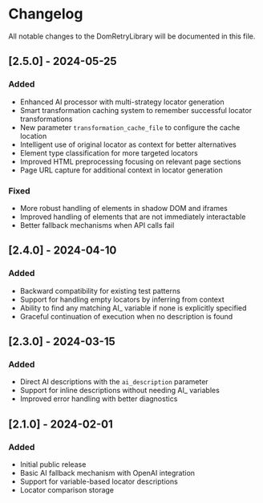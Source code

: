 # Changelog

All notable changes to the DomRetryLibrary will be documented in this file.

## [2.5.0] - 2024-05-25

### Added
- Enhanced AI processor with multi-strategy locator generation
- Smart transformation caching system to remember successful locator transformations
- New parameter `transformation_cache_file` to configure the cache location
- Intelligent use of original locator as context for better alternatives
- Element type classification for more targeted locators
- Improved HTML preprocessing focusing on relevant page sections
- Page URL capture for additional context in locator generation

### Fixed
- More robust handling of elements in shadow DOM and iframes
- Improved handling of elements that are not immediately interactable
- Better fallback mechanisms when API calls fail

## [2.4.0] - 2024-04-10

### Added
- Backward compatibility for existing test patterns
- Support for handling empty locators by inferring from context
- Ability to find any matching AI_ variable if none is explicitly specified
- Graceful continuation of execution when no description is found

## [2.3.0] - 2024-03-15

### Added
- Direct AI descriptions with the `ai_description` parameter
- Support for inline descriptions without needing AI_ variables
- Improved error handling with better diagnostics

## [2.1.0] - 2024-02-01

### Added
- Initial public release
- Basic AI fallback mechanism with OpenAI integration
- Support for variable-based locator descriptions
- Locator comparison storage 